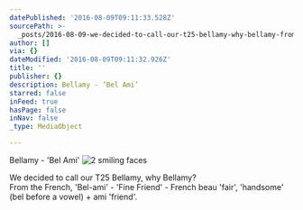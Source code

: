 ```yaml
---
datePublished: '2016-08-09T09:11:33.528Z'
sourcePath: >-
  _posts/2016-08-09-we-decided-to-call-our-t25-bellamy-why-bellamy-from-the-fr.md
author: []
via: {}
dateModified: '2016-08-09T09:11:32.926Z'
title: ''
publisher: {}
description: Bellamy - ‘Bel Ami’
starred: false
inFeed: true
hasPage: false
inNav: false
_type: MediaObject

---
```

Bellamy - 'Bel Ami'
![2 smiling faces](https://the-grid-user-content.s3-us-west-2.amazonaws.com/aa8a762f-693b-4e31-bd59-134570a0905d.jpg)

We decided to call our T25 Bellamy, why Bellamy?  
From the French, 'Bel-ami' - 'Fine Friend' - French beau 'fair', 'handsome' (bel before a vowel) + ami 'friend'.